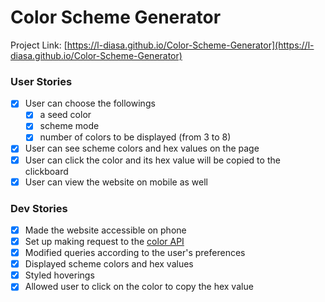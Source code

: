 # Color Scheme Generator
Project Link: [https://l-diasa.github.io/Color-Scheme-Generator](https://l-diasa.github.io/Color-Scheme-Generator)

### User Stories
- [x] User can choose the followings
	- [x] a seed color
	- [x] scheme mode
	- [x] number of colors to be displayed (from 3 to 8)
- [x] User can see scheme colors and hex values on the page
- [x] User can click the color and its hex value will be copied to the clickboard
- [x] User can view the website on mobile as well

### Dev Stories
- [x] Made the website accessible on phone
- [x] Set up making request to the [color API](https://www.thecolorapi.com/docs#schemes)
- [x] Modified queries according to the user's preferences
- [x] Displayed scheme colors and hex values
- [x] Styled hoverings
- [x] Allowed user to click on the color to copy the hex value
